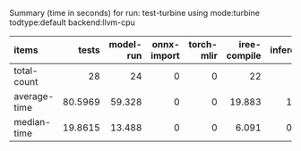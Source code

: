 Summary (time in seconds) for run: test-turbine using mode:turbine todtype:default backend:llvm-cpu

| items        |   tests |   model-run |   onnx-import |   torch-mlir |   iree-compile |   inference |
|:-------------|--------:|------------:|--------------:|-------------:|---------------:|------------:|
| total-count  | 28      |      24     |             0 |            0 |         22     |      19     |
| average-time | 80.5969 |      59.328 |             0 |            0 |         19.883 |       1.386 |
| median-time  | 19.8615 |      13.488 |             0 |            0 |          6.091 |       0.283 |
